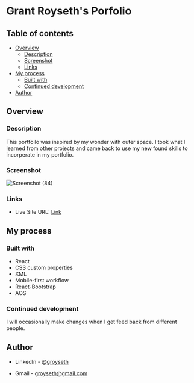 # Grant Royseth's Porfolio 


## Table of contents

- [Overview](#overview)
  - [Description](#description )
  - [Screenshot](#screenshot)
  - [Links](#links)
- [My process](#my-process)
  - [Built with](#built-with)
  - [Continued development](#continued-development)
- [Author](#author)




## Overview

### Description 

This portfoilo was inspired by my wonder with outer space. I took what I learned from other projects and came back to use my new found skills to incorperate in my portfolio.

### Screenshot

![Screenshot (84)](https://user-images.githubusercontent.com/90479839/171747732-cf349d05-397d-44a8-a50f-c3077797dafb.png)


### Links

- Live Site URL: [Link](https://groyseth.github.io/portfoilo-react-gr/)

## My process

### Built with

- React
- CSS custom properties
- XML
- Mobile-first workflow
- React-Bootstrap
- AOS



### Continued development

I will occasionally make changes when I get feed back from different people.



## Author

- LinkedIn - [@groyseth](https://www.linkedin.com/in/grant-royseth-83b08b220/)

- Gmail - [groyseth@gmail.com](Groyseth@gmail.com)



